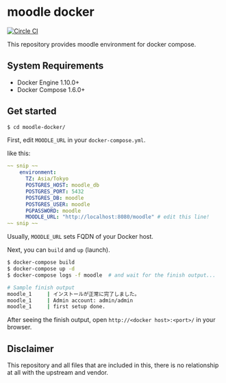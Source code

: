 # moodle docker

[![Circle CI](https://circleci.com/gh/kazuhisya/moodle-docker/tree/master.svg?style=shield)](https://circleci.com/gh/kazuhisya/moodle-docker/tree/master)

This repository provides moodle environment for docker compose.

## System Requirements

- Docker Engine 1.10.0+
- Docker Compose 1.6.0+

## Get started


```bash
$ cd moodle-docker/
```

First, edit `MOODLE_URL` in your `docker-compose.yml`.

like this:

```yaml
~~ snip ~~
    environment:
      TZ: Asia/Tokyo
      POSTGRES_HOST: moodle_db
      POSTGRES_PORT: 5432
      POSTGRES_DB: moodle
      POSTGRES_USER: moodle
      PGPASSWORD: moodle
      MOODLE_URL: "http://localhost:8080/moodle" # edit this line!
~~ snip ~~
```

Usually, `MOODLE_URL` sets FQDN of your Docker host.

Next, you can `build` and `up` (launch).


```bash
$ docker-compose build
$ docker-compose up -d
$ docker-compose logs -f moodle  # and wait for the finish output...
```

```bash
# Sample finish output
moodle_1     | インストールが正常に完了しました。
moodle_1     | Admin account: admin/admin
moodle_1     | first setup done.
```

After seeing the finish output, open `http://<docker host>:<port>/` in your browser.


## Disclaimer

This repository and all files that are included in this, there is no relationship at all with the upstream and vendor.

